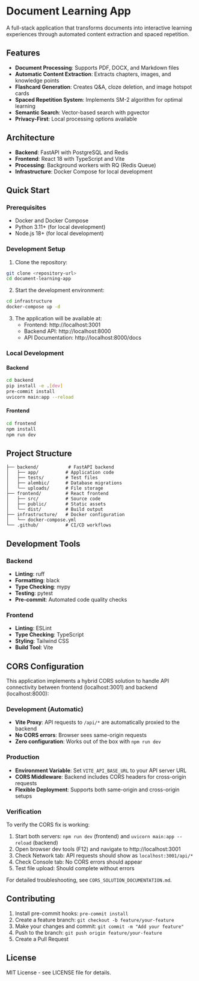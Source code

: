 # Document Learning App

A full-stack application that transforms documents into interactive learning experiences through automated content extraction and spaced repetition.

## Features

- **Document Processing**: Supports PDF, DOCX, and Markdown files
- **Automatic Content Extraction**: Extracts chapters, images, and knowledge points
- **Flashcard Generation**: Creates Q&A, cloze deletion, and image hotspot cards
- **Spaced Repetition System**: Implements SM-2 algorithm for optimal learning
- **Semantic Search**: Vector-based search with pgvector
- **Privacy-First**: Local processing options available

## Architecture

- **Backend**: FastAPI with PostgreSQL and Redis
- **Frontend**: React 18 with TypeScript and Vite
- **Processing**: Background workers with RQ (Redis Queue)
- **Infrastructure**: Docker Compose for local development

## Quick Start

### Prerequisites

- Docker and Docker Compose
- Python 3.11+ (for local development)
- Node.js 18+ (for local development)

### Development Setup

1. Clone the repository:

```bash
git clone <repository-url>
cd document-learning-app
```

2. Start the development environment:

```bash
cd infrastructure
docker-compose up -d
```

3. The application will be available at:
   - Frontend: http://localhost:3001
   - Backend API: http://localhost:8000
   - API Documentation: http://localhost:8000/docs

### Local Development

#### Backend

```bash
cd backend
pip install -e .[dev]
pre-commit install
uvicorn main:app --reload
```

#### Frontend

```bash
cd frontend
npm install
npm run dev
```

## Project Structure

```
├── backend/           # FastAPI backend
│   ├── app/          # Application code
│   ├── tests/        # Test files
│   ├── alembic/      # Database migrations
│   └── uploads/      # File storage
├── frontend/         # React frontend
│   ├── src/          # Source code
│   ├── public/       # Static assets
│   └── dist/         # Build output
├── infrastructure/   # Docker configuration
│   └── docker-compose.yml
└── .github/          # CI/CD workflows
```

## Development Tools

### Backend

- **Linting**: ruff
- **Formatting**: black
- **Type Checking**: mypy
- **Testing**: pytest
- **Pre-commit**: Automated code quality checks

### Frontend

- **Linting**: ESLint
- **Type Checking**: TypeScript
- **Styling**: Tailwind CSS
- **Build Tool**: Vite

## CORS Configuration

This application implements a hybrid CORS solution to handle API connectivity between frontend (localhost:3001) and backend (localhost:8000):

### Development (Automatic)
- **Vite Proxy**: API requests to `/api/*` are automatically proxied to the backend
- **No CORS errors**: Browser sees same-origin requests
- **Zero configuration**: Works out of the box with `npm run dev`

### Production
- **Environment Variable**: Set `VITE_API_BASE_URL` to your API server URL
- **CORS Middleware**: Backend includes CORS headers for cross-origin requests
- **Flexible Deployment**: Supports both same-origin and cross-origin setups

### Verification
To verify the CORS fix is working:

1. Start both servers: `npm run dev` (frontend) and `uvicorn main:app --reload` (backend)
2. Open browser dev tools (F12) and navigate to http://localhost:3001
3. Check Network tab: API requests should show as `localhost:3001/api/*`
4. Check Console tab: No CORS errors should appear
5. Test file upload: Should complete without errors

For detailed troubleshooting, see `CORS_SOLUTION_DOCUMENTATION.md`.

## Contributing

1. Install pre-commit hooks: `pre-commit install`
2. Create a feature branch: `git checkout -b feature/your-feature`
3. Make your changes and commit: `git commit -m "Add your feature"`
4. Push to the branch: `git push origin feature/your-feature`
5. Create a Pull Request

## License

MIT License - see LICENSE file for details.
